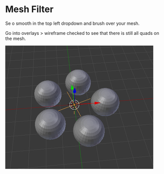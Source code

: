 # Mesh Filter

Se o smooth in the top left dropdown and brush over your mesh.

Go into overlays &gt; wireframe checked to see that there is still all quads on the mesh.

![](../../.gitbook/assets/image%20%2825%29.png)

